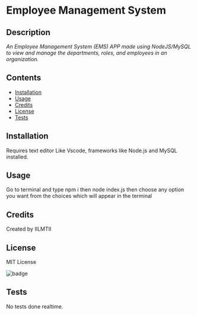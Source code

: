 # Employee Management System

## Description

*An Employee Management System (EMS) APP made using NodeJS/MySQL to view and manage the departments, roles, and employees in an organization.*

## Contents

* [Installation](#installation)
* [Usage](#usage)
* [Credits](#credits)
* [License](#license)
* [Tests](#tests)
                 
## Installation

Requires text editor Like Vscode, frameworks like Node.js and MySQL installed.
                
## Usage

Go to terminal and type npm i then node index.js then choose any option you want from the choices which will appear in the terminal

## Credits
 
Created by IILMTII

## License

MIT License 

![badge](https://img.shields.io/badge/License-MIT-yellowgreen)

                
## Tests

No tests done realtime. 
           
              